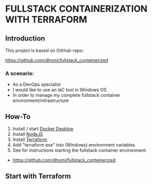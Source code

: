 # FULLSTACK CONTAINERIZATION WITH TERRAFORM

## Introduction
This project is based on GitHub-repo:

https://github.com/dhomi/fullstack_conteinerized 

### A scenario:
- As a DevOps specialist
- I would like to use an IaC tool in Windows OS
- In order to manage my complete fullstack container environment/infrastructure

## How-To
1) Install / start [Docker Desktop](https://docs.docker.com/desktop/) 
2) Install [NodeJS](https://nodejs.org/en/download/package-manager)
3) Install [Terraform](https://developer.hashicorp.com/terraform/install)
4) Add "terraform.exe" into (Windows) environment variables
5) See for instructions starting the fullstack container environment: 
- https://github.com/dhomi/fullstack_conteinerized 

## Start with Terraform
